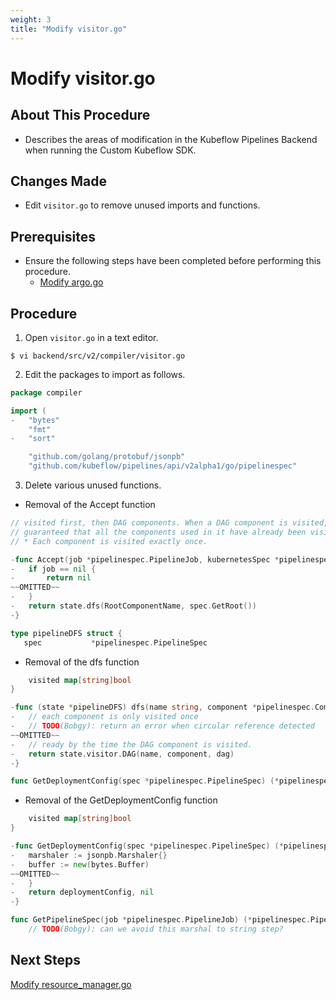 ```yaml
---
weight: 3
title: "Modify visitor.go"
---
```

# Modify visitor.go
## About This Procedure
* Describes the areas of modification in the Kubeflow Pipelines Backend when running the Custom Kubeflow SDK.

## Changes Made
* Edit `visitor.go` to remove unused imports and functions.

## Prerequisites
* Ensure the following steps have been completed before performing this procedure.
    * [Modify argo.go](../modify-argo.go)

## Procedure
1. Open `visitor.go` in a text editor.
```
$ vi backend/src/v2/compiler/visitor.go
```

2. Edit the packages to import as follows.
```go
package compiler

import (
-	"bytes"
	"fmt"
-	"sort"

	"github.com/golang/protobuf/jsonpb"
	"github.com/kubeflow/pipelines/api/v2alpha1/go/pipelinespec"
```

3. Delete various unused functions.
* Removal of the Accept function
 ```go
// visited first, then DAG components. When a DAG component is visited, it's
// guaranteed that all the components used in it have already been visited.
// * Each component is visited exactly once.

-func Accept(job *pipelinespec.PipelineJob, kubernetesSpec *pipelinespec.SinglePlatformSpec, v Visitor) error {
-	if job == nil {
-		return nil
~~OMITTED~~
-	}
-	return state.dfs(RootComponentName, spec.GetRoot())
-}

type pipelineDFS struct {
	spec           *pipelinespec.PipelineSpec
```

* Removal of the dfs function
```go
	visited map[string]bool
}

-func (state *pipelineDFS) dfs(name string, component *pipelinespec.ComponentSpec) error {
-	// each component is only visited once
-	// TODO(Bobgy): return an error when circular reference detected
~~OMITTED~~
-	// ready by the time the DAG component is visited.
-	return state.visitor.DAG(name, component, dag)
-}

func GetDeploymentConfig(spec *pipelinespec.PipelineSpec) (*pipelinespec.PipelineDeploymentConfig, error) {
```

* Removal of the GetDeploymentConfig function
```go
	visited map[string]bool
}

-func GetDeploymentConfig(spec *pipelinespec.PipelineSpec) (*pipelinespec.-PipelineDeploymentConfig, error) {
-	marshaler := jsonpb.Marshaler{}
-	buffer := new(bytes.Buffer)
~~OMITTED~~
-	}
-	return deploymentConfig, nil
-}

func GetPipelineSpec(job *pipelinespec.PipelineJob) (*pipelinespec.PipelineSpec, error) {
	// TODO(Bobgy): can we avoid this marshal to string step?
```

## Next Steps
[Modify resource_manager.go](../modify-resource_manager.go)